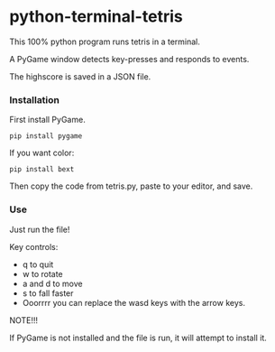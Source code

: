 # python-terminal-tetris

This 100% python program runs tetris in a terminal.

A PyGame window detects key-presses and responds to events.

The highscore is saved in a JSON file.

###   Installation

First install PyGame.

```
pip install pygame
```

If you want color:

```
pip install bext
```

Then copy the code from tetris.py, paste to your editor, and save.

###   Use

Just run the file!

Key controls:
- q to quit
- w to rotate
- a and d to move 
- s to fall faster
- Ooorrrr you can replace the wasd keys with the arrow keys.

NOTE!!!

If PyGame is not installed and the file is run, it will attempt to install it.
